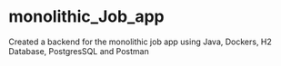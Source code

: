 # monolithic_Job_app
Created a backend for the monolithic job app using Java, Dockers, H2 Database, PostgresSQL and Postman
